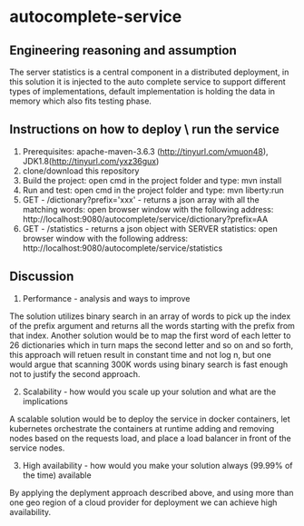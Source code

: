 # autocomplete-service

Engineering reasoning and assumption
------------------------------------
The server statistics is a central component in a distributed deployment, in this solution it is injected to the auto complete service to support different types of implementations, default implementation is holding the data in memory which also fits testing phase.

Instructions on how to deploy \ run the service
-----------------------------------------------
1. Prerequisites: apache-maven-3.6.3 (http://tinyurl.com/vmuon48), JDK1.8(http://tinyurl.com/yxz36gux)
2. clone/download this repository
3. Build the project: open cmd in the project folder and type: mvn install
4. Run and test: open cmd in the project folder and type: mvn liberty:run
5. GET - /dictionary?prefix='xxx' - returns a json array with all the matching words: open browser window with the following address: http://localhost:9080/autocomplete/service/dictionary?prefix=AA
6. GET - /statistics - returns a json object with SERVER statistics: open browser window with the following address: http://localhost:9080/autocomplete/service/statistics


Discussion
----------
1. Performance - analysis and ways to improve 

The solution utilizes binary search in an array of words to pick up the index of the prefix argument and returns all the words starting with the prefix from that index. 
Another solution would be to map the first word of each letter to 26 dictionaries which in turn maps the second letter and so on and so forth, this approach will retuen result in constant time and not log n, but one would argue that scanning 300K words using binary search is fast enough not to justify the second approach.

2. Scalability - how would you scale up your solution and what are the implications

A scalable solution would be to deploy the service in docker containers, let kubernetes orchestrate the containers at runtime adding and removing nodes based on the requests load, and place a load balancer in front of the service nodes.

3. High availability - how would you make your solution always (99.99% of the time) available

By applying the deplyment approach described above, and using more than one geo region of a cloud provider for deployment we can achieve high availability.
